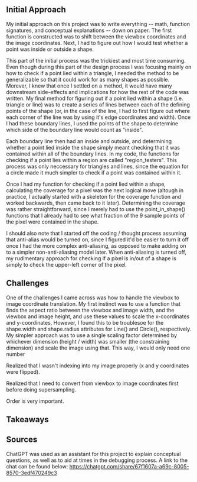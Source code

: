 ## Initial Approach

My initial approach on this project was to write everything -- math, function signatures, and conceptual
explanations -- down on paper. The first function is constructed was to shift between the viewbox coordinates
and the image coordinates. Next, I had to figure out how I would test whether a point was inside or outside a shape.

This part of the initial process was the trickiest and most time consuming. Even though during this part of the design process I was focusing mainly on how to check if a point lied within a triangle, I needed the method to be generalizable so that it could work for as many shapes as possible. Morever, I knew that once I settled on a method, it would have many downstream side-effects and implications for how the rest of the code was written. My final method for figuring out if a point lied within a shape (i.e. triangle or line) was to create a series of lines between each of the defining points of the shape (or, in the case of the line, I had to first figure out where each corner of the line was by using it's edge coordinates and width). Once I had these boundary lines, I used the points of the shape to determine which side of the boundary line would count as "inside".

Each boundary line then had an inside and outside, and determining whether a point lied inside the shape simply meant checking that it was contained within all of the boundary lines. In my code, the functions for checking if a point lies within a region are called "region_testers". This process was only neccessary for triangles and lines, since the equation for a circle made it much simpler to check if a point was contained within it.

Once I had my function for checking if a point lied within a shape, calculating the coverage for a pixel was the next logical move (altough in practice, I actually started with a skeleton for the coverage function and worked backwards, then came back to it later). Determining the coverage was rather straightforward, since I merely had to use the point_in_shape() functions that I already had to see what fraction of the 9 sample points of the pixel were contained in the shape.

I should also note that I started off the coding / thought process assuming that anti-alias would be turned on, since I figured it'd be easier to turn it off once I had the more complex anti-aliasing, as opposed to make adding on to a simpler non-anti-aliasing model later. When anti-aliasing is turned off, my rudimentary approach for checking if a pixel is in/out of a shape is simply to check the upper-left corner of the pixel.

## Challenges

One of the challenges I came across was how to handle the viewbox to image coordinate translation. My first instinct was to use a function that finds the aspect ratio between the viewbox and image width, and the viewbox and image height, and use these values to scale the x-coordinates and y-coordinates. However, I found this to be troublesoe for the shape.width and shape.radius attributes for Line() and Circle(), respectively. My simpler approach was to use a single scaling factor determined by whichever dimension (height / width) was smaller (the constraining dimension) and scale the image using that. This way, I would only need one number 

Realized that I wasn't indexing into my image properly (x and y coordinates were flipped).

Realized that I need to convert from viewbox to image coordinates first before doing supersampling.

Order is very important.

## Takeaways

## Sources

ChatGPT was used as an assistant for this project to explain conceptual questions,
as well as to aid at times in the debugging process. A link to the chat can be found below:
https://chatgpt.com/share/67f1607a-a69c-8005-8570-3edf470249c3